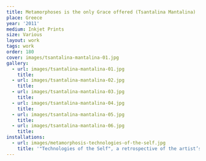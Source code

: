 ```yaml
---
title: Metamorphoses is the only Grace offered (Tsantalina Mantalina)
place: Greece
year: '2011'
medium: Inkjet Prints
size: Various
layout: work
tags: work
order: 180
cover: images/tsantalina-mantalina-01.jpg
gallery:
  - url: images/tsantalina-mantalina-01.jpg
    title:
  - url: images/tsantalina-mantalina-02.jpg
    title:
  - url: images/tsantalina-mantalina-03.jpg
    title:
  - url: images/tsantalina-mantalina-04.jpg
    title:
  - url: images/tsantalina-mantalina-05.jpg
    title:
  - url: images/tsantalina-mantalina-06.jpg
    title:
installations:
  - url: images/metamorphosis-technologies-of-the-self.jpg
    title: '"Technologies of the Self", a retrospective of the artist’s most important photographic series from 1995–2015, curated by Barbara Piwowarska, Galeria Studio, Warsaw, 2015'
---
```

